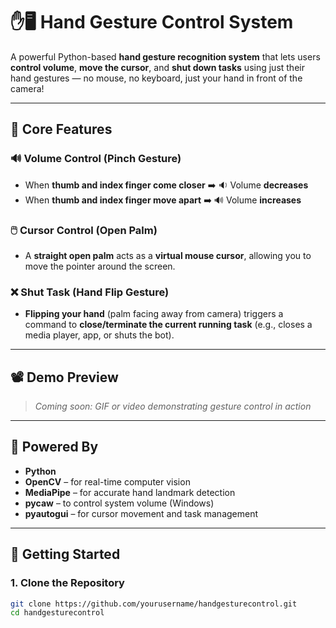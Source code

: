 # ✋🖥️ Hand Gesture Control System

A powerful Python-based **hand gesture recognition system** that lets users **control volume**, **move the cursor**, and **shut down tasks** using just their hand gestures — no mouse, no keyboard, just your hand in front of the camera!

---

## 🎯 Core Features

### 🔊 **Volume Control (Pinch Gesture)**
- When **thumb and index finger come closer** ➡️ 🔉 Volume **decreases**
- When **thumb and index finger move apart** ➡️ 🔊 Volume **increases**

### 🖱️ **Cursor Control (Open Palm)**
- A **straight open palm** acts as a **virtual mouse cursor**, allowing you to move the pointer around the screen.

### ❌ **Shut Task (Hand Flip Gesture)**
- **Flipping your hand** (palm facing away from camera) triggers a command to **close/terminate the current running task** (e.g., closes a media player, app, or shuts the bot).

---

## 📽️ Demo Preview

> _Coming soon: GIF or video demonstrating gesture control in action_

---

## 🧠 Powered By

- **Python**
- **OpenCV** – for real-time computer vision
- **MediaPipe** – for accurate hand landmark detection
- **pycaw** – to control system volume (Windows)
- **pyautogui** – for cursor movement and task management

---

## 🚀 Getting Started

### 1. Clone the Repository

```bash
git clone https://github.com/yourusername/handgesturecontrol.git
cd handgesturecontrol
